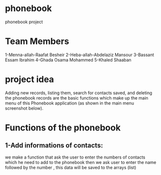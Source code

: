 # phonebook
phonebook project
# Team Members
1-Menna-allah-Raafat Besheir
2-Heba-allah-Abdelaziz Mansour
3-Bassant Essam Ibrahim
4-Ghada Osama Mohammed
5-Khaled Shaaban
# project idea
Adding new records, listing them, search for contacts saved, and deleting the phonebook records are the basic functions which make up the main menu of this Phonebook application (as shown in the main menu screenshot below).
# Functions of the phonebook
## 1-Add informations of contacts:
we make a function that ask the user to enter the numbers of contacts which he need to add to the phonebook
then we ask user to enter the name followed by the number , this data will be saved to the arrays (list)

